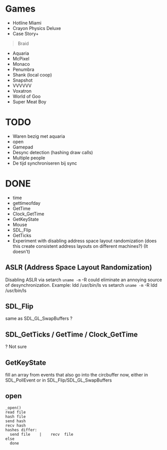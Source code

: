 # Games

* Hotline Miami
* Crayon Physics Deluxe
* Case Story+
> Braid
* Aquaria
* McPixel
* Monaco
* Penumbra
* Shank (local coop)
* Snapshot
* VVVVVV
* Voxatron
* World of Goo
* Super Meat Boy

# TODO
* Waren bezig met aquaria
* open
* Gamepad
* Desync detection (hashing draw calls)
* Multiple people
* De tijd synchroniseren bij sync

# DONE
* time
* gettimeofday
* GetTime
* Clock_GetTime
* GetKeyState
* Mouse
* SDL_Flip
* GetTicks
* Experiment with disabling address space layout randomization (does this create consistent address layouts on different machines?) (It doesn't)

## ASLR (Address Space Layout Randomization)
Disabling ASLR via setarch `uname -m` -R <program> could eliminate an annoying source of desynchronization. Example:
    ldd /usr/bin/ls
vs
    setarch `uname -m` -R ldd /usr/bin/ls

## SDL_Flip
same as SDL_GL_SwapBuffers ?

## SDL_GetTicks / GetTime / Clock_GetTime
? Not sure 

## GetKeyState
fill an array from events that also go into the circbuffer now, either in SDL_PollEvent or in SDL_Flip/SDL_GL_SwapBuffers

## open
    _open()
    read file
    hash file
    send hash
    recv hash
    hashes differ:
      send file    |    recv  file
    else
      done
